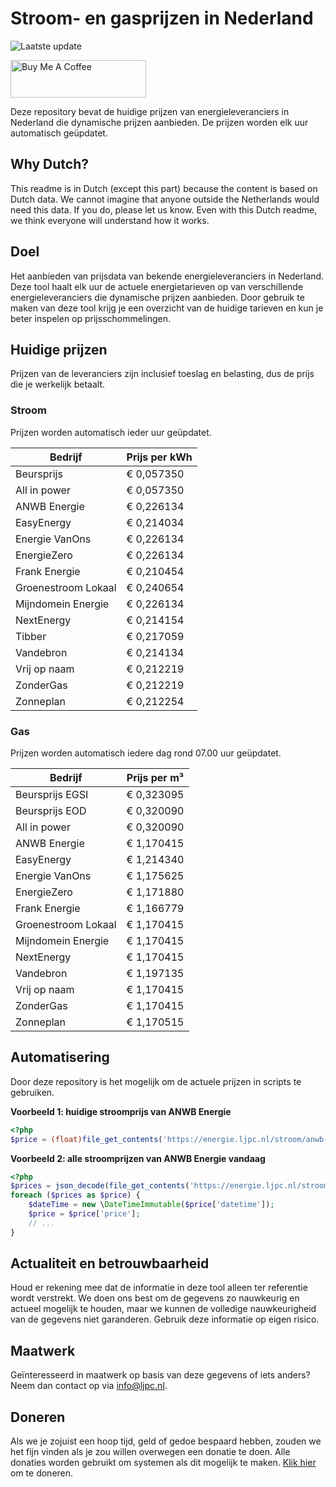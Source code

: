 # Stroom- en gasprijzen in Nederland

![Laatste update](https://img.shields.io/badge/laatste%20update-2025--07--03%2011%3A00%20CET-brightgreen)

<a href="https://www.buymeacoffee.com/Lars-" target="_blank"><img src="https://cdn.buymeacoffee.com/buttons/v2/default-orange.png" alt="Buy Me A Coffee" height="60" style="height: 60px !important;width: 217px !important;" ></a>

Deze repository bevat de huidige prijzen van energieleveranciers in Nederland die dynamische prijzen aanbieden. De prijzen worden elk uur automatisch geüpdatet.

## Why Dutch?

This readme is in Dutch (except this part) because the content is based on Dutch data. We cannot imagine that anyone outside the Netherlands would need this data. If you do, please let us know. Even with this Dutch readme, we think
everyone will understand how it works.

## Doel

Het aanbieden van prijsdata van bekende energieleveranciers in Nederland. Deze tool haalt elk uur de actuele energietarieven op van verschillende energieleveranciers die dynamische prijzen aanbieden. Door gebruik te maken van deze tool
krijg je een overzicht van de huidige tarieven en kun je beter inspelen op prijsschommelingen.

## Huidige prijzen

Prijzen van de leveranciers zijn inclusief toeslag en belasting, dus de prijs die je werkelijk betaalt.

### Stroom

Prijzen worden automatisch ieder uur geüpdatet.

 Bedrijf | Prijs per kWh 
---------|---------------
Beursprijs | € 0,057350
All in power | € 0,057350
ANWB Energie | € 0,226134
EasyEnergy | € 0,214034
Energie VanOns | € 0,226134
EnergieZero | € 0,226134
Frank Energie | € 0,210454
Groenestroom Lokaal | € 0,240654
Mijndomein Energie | € 0,226134
NextEnergy | € 0,214154
Tibber | € 0,217059
Vandebron | € 0,214134
Vrij op naam | € 0,212219
ZonderGas | € 0,212219
Zonneplan | € 0,212254


### Gas

Prijzen worden automatisch iedere dag rond 07.00 uur geüpdatet.

 Bedrijf | Prijs per m³ 
---------|--------------
Beursprijs EGSI | € 0,323095
Beursprijs EOD | € 0,320090
All in power | € 0,320090
ANWB Energie | € 1,170415
EasyEnergy | € 1,214340
Energie VanOns | € 1,175625
EnergieZero | € 1,171880
Frank Energie | € 1,166779
Groenestroom Lokaal | € 1,170415
Mijndomein Energie | € 1,170415
NextEnergy | € 1,170415
Vandebron | € 1,197135
Vrij op naam | € 1,170415
ZonderGas | € 1,170415
Zonneplan | € 1,170515


## Automatisering

Door deze repository is het mogelijk om de actuele prijzen in scripts te gebruiken.

**Voorbeeld 1: huidige stroomprijs van ANWB Energie**

```php
<?php
$price = (float)file_get_contents('https://energie.ljpc.nl/stroom/anwb-energie-nu.txt');

```

**Voorbeeld 2: alle stroomprijzen van ANWB Energie vandaag**

```php
<?php
$prices = json_decode(file_get_contents('https://energie.ljpc.nl/stroom/all-in-power-vandaag.json'),true);
foreach ($prices as $price) {
    $dateTime = new \DateTimeImmutable($price['datetime']);
    $price = $price['price'];
    // ...
}
```

## Actualiteit en betrouwbaarheid

Houd er rekening mee dat de informatie in deze tool alleen ter referentie wordt verstrekt. We doen ons best om de gegevens zo nauwkeurig en actueel mogelijk te houden, maar we kunnen de volledige nauwkeurigheid van de gegevens niet
garanderen. Gebruik deze informatie op eigen risico.

## Maatwerk

Geïnteresseerd in maatwerk op basis van deze gegevens of iets anders? Neem dan contact op
via [info@ljpc.nl](mailto:info@ljpc.nl?subject=Energie%20prijzen).

## Doneren

Als we je zojuist een hoop tijd, geld of gedoe bespaard hebben, zouden we het fijn vinden als je zou willen overwegen een
donatie te doen. Alle donaties worden gebruikt om systemen als dit mogelijk te
maken. [Klik hier](https://www.buymeacoffee.com/Lars-) om te doneren.
